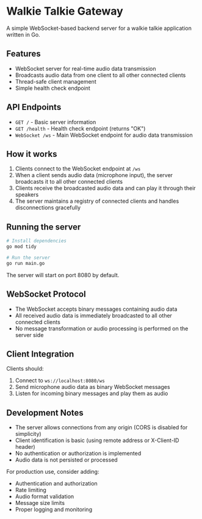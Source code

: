 # Walkie Talkie Gateway

A simple WebSocket-based backend server for a walkie talkie application written in Go.

## Features

- WebSocket server for real-time audio data transmission
- Broadcasts audio data from one client to all other connected clients
- Thread-safe client management
- Simple health check endpoint

## API Endpoints

- `GET /` - Basic server information
- `GET /health` - Health check endpoint (returns "OK")
- `WebSocket /ws` - Main WebSocket endpoint for audio data transmission

## How it works

1. Clients connect to the WebSocket endpoint at `/ws`
2. When a client sends audio data (microphone input), the server broadcasts it to all other connected clients
3. Clients receive the broadcasted audio data and can play it through their speakers
4. The server maintains a registry of connected clients and handles disconnections gracefully

## Running the server

```bash
# Install dependencies
go mod tidy

# Run the server
go run main.go
```

The server will start on port 8080 by default.

## WebSocket Protocol

- The WebSocket accepts binary messages containing audio data
- All received audio data is immediately broadcasted to all other connected clients
- No message transformation or audio processing is performed on the server side

## Client Integration

Clients should:
1. Connect to `ws://localhost:8080/ws`
2. Send microphone audio data as binary WebSocket messages
3. Listen for incoming binary messages and play them as audio

## Development Notes

- The server allows connections from any origin (CORS is disabled for simplicity)
- Client identification is basic (using remote address or X-Client-ID header)
- No authentication or authorization is implemented
- Audio data is not persisted or processed

For production use, consider adding:
- Authentication and authorization
- Rate limiting
- Audio format validation
- Message size limits
- Proper logging and monitoring
